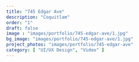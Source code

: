 ```yaml
---
title: "745 Edgar Ave"
description: "Coquitlam"
order: "1"
draft: false
image : "images/portfolio/745-edgar-ave/1.jpg"
bg_image: "images/portfolio/745-edgar-ave/1.jpg"
project_photos: "images/portfolio/745-edgar-ave"
category: [ "UI/UX Design", "Video" ]
---
```

